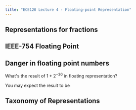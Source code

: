 ```yaml
---
title: "ECE120 Lecture 4 - Floating-point Representation"
---
```

## Representations for fractions


## IEEE-754 Floating Point


## Danger in floating point numbers
What's the result of $1+2^{-30}$ in floating representation?

You may expect the result to be 

## Taxonomy of Representations

